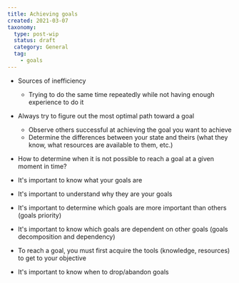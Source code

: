 ```yaml
---
title: Achieving goals
created: 2021-03-07
taxonomy:
  type: post-wip
  status: draft
  category: General
  tag:
    - goals
---
```


* Sources of inefficiency
	* Trying to do the same time repeatedly while not having enough experience to do it

* Always try to figure out the most optimal path toward a goal
	* Observe others successful at achieving the goal you want to achieve
	* Determine the differences between your state and theirs (what they know, what resources are available to them, etc.)

* How to determine when it is not possible to reach a goal at a given moment in time?


* It's important to know what your goals are
* It's important to understand why they are your goals
* It's important to determine which goals are more important than others (goals priority)
* It's important to know which goals are dependent on other goals (goals decomposition and dependency)
* To reach a goal, you must first acquire the tools (knowledge, resources) to get to your objective
* It's important to know when to drop/abandon goals
